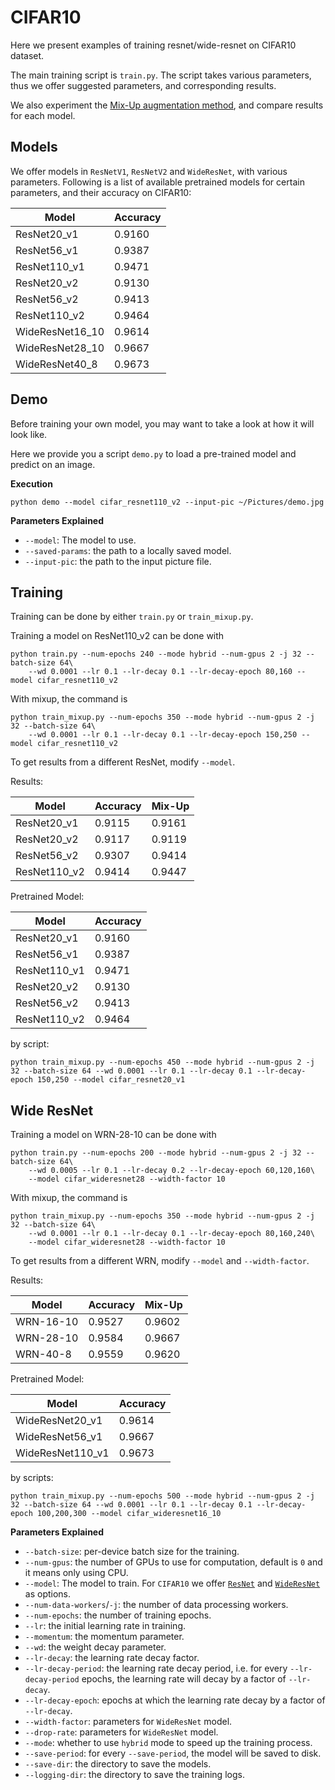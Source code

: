 # CIFAR10 

Here we present examples of training resnet/wide-resnet on CIFAR10 dataset.

The main training script is `train.py`. The script takes various parameters, thus we offer suggested parameters, and corresponding results.

We also experiment the [Mix-Up augmentation method](https://arxiv.org/abs/1710.09412), and compare results for each model.

## Models

We offer models in `ResNetV1`, `ResNetV2` and `WideResNet`, with various parameters. Following is a list of available pretrained models for certain parameters, and their accuracy on CIFAR10:

| Model            | Accuracy |
|------------------|----------|
| ResNet20_v1      | 0.9160   |
| ResNet56_v1      | 0.9387   |
| ResNet110_v1     | 0.9471   |
| ResNet20_v2      | 0.9130   |
| ResNet56_v2      | 0.9413   |
| ResNet110_v2     | 0.9464   |
| WideResNet16_10  | 0.9614   |
| WideResNet28_10  | 0.9667   |
| WideResNet40_8   | 0.9673   |

## Demo

Before training your own model, you may want to take a look at how it will look like.

Here we provide you a script `demo.py` to load a pre-trained model and predict on an image.

**Execution**

```
python demo --model cifar_resnet110_v2 --input-pic ~/Pictures/demo.jpg
```

**Parameters Explained**

- `--model`: The model to use.
- `--saved-params`: the path to a locally saved model.
- `--input-pic`: the path to the input picture file.

## Training

Training can be done by either `train.py` or `train_mixup.py`.

Training a model on ResNet110_v2 can be done with

```
python train.py --num-epochs 240 --mode hybrid --num-gpus 2 -j 32 --batch-size 64\
    --wd 0.0001 --lr 0.1 --lr-decay 0.1 --lr-decay-epoch 80,160 --model cifar_resnet110_v2
```

With mixup, the command is

```
python train_mixup.py --num-epochs 350 --mode hybrid --num-gpus 2 -j 32 --batch-size 64\
    --wd 0.0001 --lr 0.1 --lr-decay 0.1 --lr-decay-epoch 150,250 --model cifar_resnet110_v2
```

To get results from a different ResNet, modify `--model`.

Results:

| Model        | Accuracy | Mix-Up |
|--------------|----------|--------|
| ResNet20_v1  | 0.9115   | 0.9161 |
| ResNet20_v2  | 0.9117   | 0.9119 |
| ResNet56_v2  | 0.9307   | 0.9414 |
| ResNet110_v2 | 0.9414   | 0.9447 |

Pretrained Model:

| Model        | Accuracy |
|--------------|----------|
| ResNet20_v1  | 0.9160   |
| ResNet56_v1  | 0.9387   |
| ResNet110_v1 | 0.9471   |
| ResNet20_v2  | 0.9130   |
| ResNet56_v2  | 0.9413   |
| ResNet110_v2 | 0.9464   |

by script:

```
python train_mixup.py --num-epochs 450 --mode hybrid --num-gpus 2 -j 32 --batch-size 64 --wd 0.0001 --lr 0.1 --lr-decay 0.1 --lr-decay-epoch 150,250 --model cifar_resnet20_v1
```

## Wide ResNet

Training a model on WRN-28-10 can be done with

```
python train.py --num-epochs 200 --mode hybrid --num-gpus 2 -j 32 --batch-size 64\
    --wd 0.0005 --lr 0.1 --lr-decay 0.2 --lr-decay-epoch 60,120,160\
    --model cifar_wideresnet28 --width-factor 10
```

With mixup, the command is

```
python train_mixup.py --num-epochs 350 --mode hybrid --num-gpus 2 -j 32 --batch-size 64\
    --wd 0.0001 --lr 0.1 --lr-decay 0.1 --lr-decay-epoch 80,160,240\
    --model cifar_wideresnet28 --width-factor 10
```

To get results from a different WRN, modify `--model` and `--width-factor`.

Results:

| Model        | Accuracy | Mix-Up |
|--------------|----------|--------|
| WRN-16-10    | 0.9527   | 0.9602 |
| WRN-28-10    | 0.9584   | 0.9667 |
| WRN-40-8     | 0.9559   | 0.9620 |

Pretrained Model:

| Model            | Accuracy |
|------------------|----------|
| WideResNet20_v1  | 0.9614   |
| WideResNet56_v1  | 0.9667   |
| WideResNet110_v1 | 0.9673   |

by scripts:

```
python train_mixup.py --num-epochs 500 --mode hybrid --num-gpus 2 -j 32 --batch-size 64 --wd 0.0001 --lr 0.1 --lr-decay 0.1 --lr-decay-epoch 100,200,300 --model cifar_wideresnet16_10
```

**Parameters Explained**

- `--batch-size`: per-device batch size for the training.
- `--num-gpus`: the number of GPUs to use for computation, default is `0` and it means only using CPU.
- `--model`: The model to train. For `CIFAR10` we offer [`ResNet`](https://github.com/dmlc/gluon-vision/blob/master/gluonvision/model_zoo/cifarresnet.py) and [`WideResNet`](https://github.com/dmlc/gluon-vision/blob/master/gluonvision/model_zoo/cifarwideresnet.py) as options.
- `--num-data-workers`/`-j`: the number of data processing workers.
- `--num-epochs`: the number of training epochs.
- `--lr`: the initial learning rate in training. 
- `--momentum`: the momentum parameter.
- `--wd`: the weight decay parameter.
- `--lr-decay`: the learning rate decay factor.
- `--lr-decay-period`: the learning rate decay period, i.e. for every `--lr-decay-period` epochs, the learning rate will decay by a factor of `--lr-decay`.
- `--lr-decay-epoch`: epochs at which the learning rate decay by a factor of `--lr-decay`.
- `--width-factor`: parameters for `WideResNet` model.
- `--drop-rate`: parameters for `WideResNet` model.
- `--mode`: whether to use `hybrid` mode to speed up the training process.
- `--save-period`: for every `--save-period`, the model will be saved to disk.
- `--save-dir`: the directory to save the models.
- `--logging-dir`: the directory to save the training logs.


